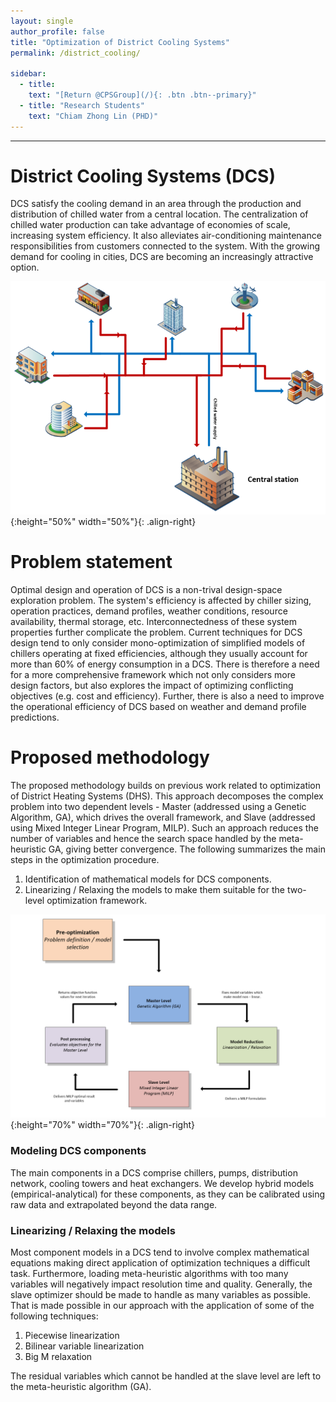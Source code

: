 ```yaml
---
layout: single
author_profile: false
title: "Optimization of District Cooling Systems"
permalink: /district_cooling/

sidebar:
  - title:
    text: "[Return @CPSGroup](/){: .btn .btn--primary}"
  - title: "Research Students"
    text: "Chiam Zhong Lin (PHD)"
---
```


****

# District Cooling Systems (DCS)

DCS satisfy the cooling demand in an area through the production and distribution of chilled water from a central location. The centralization of chilled water production can take advantage of economies of scale, increasing system efficiency. It also alleviates air-conditioning maintenance responsibilities from customers connected to the system. With the growing demand for cooling in cities, DCS are becoming an increasingly attractive option.   

![image-left](/_pages/assets/district_cooling/District_cooling_system.png){:height="50%" width="50%"}{: .align-right}

# Problem statement

Optimal design and operation of DCS is a non-trival design-space exploration problem. The system's efficiency is affected by chiller sizing, operation practices, demand profiles, weather conditions, resource availability, thermal storage, etc. Interconnectedness of these system properties further complicate the problem. Current techniques for DCS design tend to only consider mono-optimization of simplified models of chillers operating at fixed efficiencies, although they usually account for more than 60% of energy consumption in a DCS. There is therefore a need for a more comprehensive framework which not only considers more design factors, but also explores the impact of optimizing conflicting objectives (e.g. cost and efficiency). Further, there is also a need to improve the operational efficiency of DCS based on weather and demand profile predictions.

# Proposed methodology

The proposed methodology builds on previous work related to optimization of District Heating Systems (DHS). This approach decomposes the complex problem into two dependent levels - Master (addressed using a Genetic Algorithm, GA), which drives the overall framework, and Slave (addressed using Mixed Integer Linear Program, MILP). Such an approach reduces the number of variables and hence the search space handled by the meta-heuristic GA, giving better convergence. The following summarizes the main steps in the optimization procedure.

1. Identification of mathematical models for DCS components.
2. Linearizing / Relaxing the models to make them suitable for the two-level optimization framework.

![image-left](/_pages/assets/district_cooling/methodology.png){:height="70%" width="70%"}{: .align-right}

### Modeling DCS components

The main components in a DCS comprise chillers, pumps, distribution network, cooling towers and heat exchangers. We develop hybrid models (empirical-analytical) for these components, as they can be calibrated using raw data and extrapolated beyond the data range.

### Linearizing / Relaxing the models

Most component models in a DCS tend to involve complex mathematical equations making direct application of optimization techniques a difficult task. Furthermore, loading meta-heuristic algorithms with too many variables will negatively impact resolution time and quality. Generally, the slave optimizer should be made to handle as many variables as possible. That is made possible in our approach with the application of some of the following techniques:

1. Piecewise linearization 
2. Bilinear variable linearization 
3. Big M relaxation

The residual variables which cannot be handled at the slave level are left to the meta-heuristic algorithm (GA).
